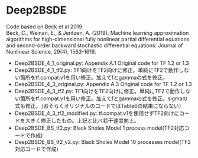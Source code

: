 # Deep2BSDE  
Code based on Beck et al 2019  
Beck, C., Weinan, E., & Jentzen, A. (2019). Machine learning approximation algorithms for high-dimensional fully nonlinear partial differential equations and second-order backward stochastic differential equations. Journal of Nonlinear Science, 29(4), 1563-1619.

- Deep2BSDE_4_1_original.py: Appendix A.1 Original code for TF 1.2 or 1.3
- Deep2BSDE_4_1_tf2.py: TF1向けをTF2向けに修正。単純にTF2で動作しない箇所をtf.compat.v1を用い修正。加えてfとgammaの式を修正。
- Deep2BSDE_4_3_original.py: Appendix A.3 Original code for TF 1.2 or 1.3
- Deep2BSDE_4_3_tf2.py: TF1向けをTF2向けに修正。単純にTF2で動作しない箇所をtf.compat.v1を用い修正。加えてfとgammaの式を修正。sigmaの式も修正。（おそらくオリジナルのコードではTable6の結果にならない）
- Deep2BSDE_4_3_tf2_modified.py: tf.compat.v1を使用せずTF2向けにコードを大きく修正したもの。上記と比べ若干速度向上。
- Deep2BSDE_BS_tf2.py: Black Sholes Model 1 process model(TF2対応コードで作成)
- Deep2BSDE_BS_tf2_v2.py: Black Sholes Model 10 processes model(TF2対応コードで作成)
